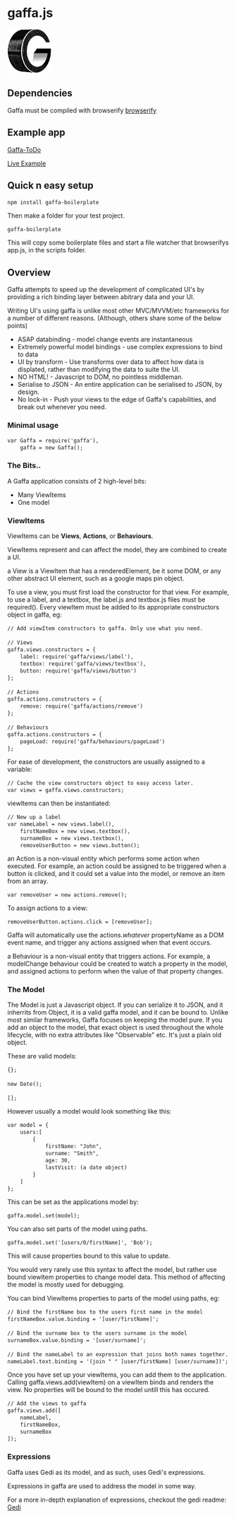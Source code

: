 # gaffa.js

![logo](logosmall.png)

## Dependencies

Gaffa must be compiled with browserify [browserify](https://github.com/substack/node-browserify)

## Example app

[Gaffa-ToDo](https://github.com/KoryNunn/gaffa-todo)

[Live Example](https://rawgithub.com/KoryNunn/gaffa-todo/master/index.html)


## Quick n easy setup

    npm install gaffa-boilerplate

Then make a folder for your test project.

    gaffa-boilerplate

This will copy some boilerplate files and start a file watcher that browserifys app.js, in the scripts folder.

## Overview
Gaffa attempts to speed up the development of complicated UI's by providing a rich binding layer between abitrary data and your UI.

Writing UI's using gaffa is unlike most other MVC/MVVM/etc frameworks for a number of different reasons. (Although, others share some of the below points)

* ASAP databinding - model change events are instantaneous
* Extremely powerful model bindings - use complex expressions to bind to data
* UI by transform  - Use transforms over data to affect how data is displated, rather than modifying the data to suite the UI.
* NO HTML! - Javascript to DOM, no pointless middleman.
* Serialise to JSON - An entire application can be serialised to JSON, by design.
* No lock-in - Push your views to the edge of Gaffa's capabilities, and break out whenever you need.

### Minimal usage

	var Gaffa = require('gaffa'),
		gaffa = new Gaffa();

### The Bits..

A Gaffa application consists of 2 high-level bits:

* Many ViewItems
* One model

### ViewItems

ViewItems can be **Views**, **Actions**, or **Behaviours**.

ViewItems represent and can affect the model, they are combined to create a UI.

a View is a ViewItem that has a renderedElement, be it some DOM, or any other abstract UI element, such as a google maps pin object.

To use a view, you must first load the constructor for that view. For example, to use a label, and a textbox, the label.js and textbox.js files must be required(). Every viewItem must be added to its appropriate constructors object in gaffa, eg:

	// Add viewItem constructors to gaffa. Only use what you need.

	// Views
	gaffa.views.constructors = {
		label: require('gaffa/views/label'),
		textbox: require('gaffa/views/textbox'),
		button: require('gaffa/views/button')
	};

	// Actions
	gaffa.actions.constructors = {
		remove: require('gaffa/actions/remove')
	};

	// Behaviours
	gaffa.actions.constructors = {
		pageLoad: require('gaffa/behaviours/pageLoad')
	};

For ease of development, the constructors are usually assigned to a variable:

	// Cache the view constructors object to easy access later.
	var views = gaffa.views.constructors;

viewItems can then be instantiated:

	// New up a label
	var nameLabel = new views.label(),
		firstNameBox = new views.textbox(),
		surnameBox = new views.textbox(),
		removeUserButton = new views.button();

an Action is a non-visual entity which performs some action when executed. For example, an action could be assigned to be triggered when a button is clicked, and it could set a value into the model, or remove an item from an array.

	var removeUser = new actions.remove();

To assign actions to a view:

	removeUserButton.actions.click = [removeUser];

Gaffa will automatically use the actions.*whatever* propertyName as a DOM event name, and trigger any actions assigned when that event occurs.

a Behaviour is a non-visual entity that triggers actions. For example, a modelChange behaviour could be created to watch a property in the model, and assigned actions to perform when the value of that property changes.

### The Model

The Model is just a Javascript object. If you can serialize it to JSON, and it inherrits from Object, it is a valid gaffa model, and it can be bound to. Unlike most similar frameworks, Gaffa focuses on keeping the model pure. If you add an object to the model, that exact object is used throughout the whole lifecycle, with no extra attributes like "Observable" etc. It's just a plain old object.

These are valid models:

	{};

	new Date();

	[];

However usually a model would look something like this:

	var model = {
		users:[
			{
				firstName: "John",
				surname: "Smith",
				age: 30,
				lastVisit: (a date object)
			}
		]
	};

This can be set as the applications model by:

	gaffa.model.set(model);

You can also set parts of the model using paths.

	gaffa.model.set('[users/0/firstName]', 'Bob');

This will cause properties bound to this value to update.

You would very rarely use this syntax to affect the model, but rather use bound viewItem properties to change model data. This method of affecting the model is mostly used for debugging.

You can bind ViewItems properties to parts of the model using paths, eg:

	// Bind the firstName box to the users first name in the model
	firstNameBox.value.binding = '[user/firstName]';

	// Bind the surname box to the users surname in the model
	surnameBox.value.binding = '[user/surname]';

	// Bind the nameLabel to an expression that joins both names together.
	nameLabel.text.binding = '(join " " [user/firstName] [user/surname])';

Once you have set up your viewItems, you can add them to the application.
Calling gaffa.views.add(viewItem) on a viewItem binds and renders the view. No properties will be bound to the model untill this has occured.

	// Add the views to gaffa
	gaffa.views.add([
		nameLabel,
		firstNameBox,
		surnameBox
	]);

### Expressions

Gaffa uses Gedi as its model, and as such, uses Gedi's expressions.

Expressions in gaffa are used to address the model in some way.

For a more in-depth explanation of expressions, checkout the gedi readme: [Gedi](https://github.com/gaffa-tape/gedi)